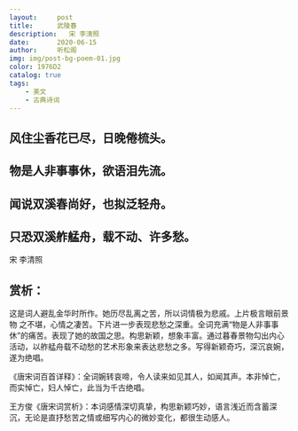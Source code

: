 ```yaml
---
layout:     post
title:      武陵春
description:   宋 李清照
date:       2020-06-15
author:     听松阁
img: img/post-bg-poem-01.jpg
color: 1976D2
catalog: true
tags:
    - 美文
    - 古典诗词
---
```



## 风住尘香花已尽，日晚倦梳头。
## 物是人非事事休，欲语泪先流。
## 闻说双溪春尚好，也拟泛轻舟。
## 只恐双溪舴艋舟，载不动、许多愁。

宋 李清照

## 赏析：

 这是词人避乱金华时所作。她历尽乱离之苦，所以词情极为悲戚。上片极言眼前景物 之不堪，心情之凄苦。下片进一步表现悲愁之深重。全词充满“物是人非事事休”的痛苦。表现了她的故国之思。构思新颖，想象丰富。通过暮春景物勾出内心活动，以舴艋舟载不动愁的艺术形象来表达悲愁之多。写得新颖奇巧，深沉哀婉，遂为绝唱。

《唐宋词百首详释》：全词婉转哀啼，令人读来如见其人，如闻其声。本非悼亡，而实悼亡，妇人悼亡，此当为千古绝唱。

 王方俊《唐宋词赏析》：本词感情深切真挚，构思新颖巧妙，语言浅近而含蓄深沉，无论是直抒愁苦之情或细写内心的微妙变化，都很生动感人。
